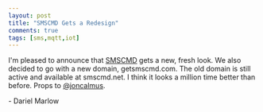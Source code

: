 ```yaml
---
layout: post
title: "SMSCMD Gets a Redesign"
comments: true
tags: [sms,mqtt,iot]
---
```


I'm pleased to announce that [SMSCMD](http://www.getsmscmd.com) gets a new, fresh look. We also decided to go with a new domain, getsmscmd.com. The old domain is still active and available at smscmd.net. I think it looks a million time better than before. Props to [@joncalmus](https://twitter.com/joncalmus).

\- Dariel Marlow
